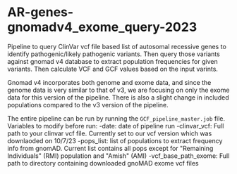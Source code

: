 # AR-genes-gnomadv4_exome_query-2023
Pipeline to query ClinVar vcf file based list of autosomal recessive genes to identify pathogenic/likely pathogenic variants. Then query those variants against gnomad v4 database to extract population frequencies for given variants. Then calculate VCF and GCF values based on the input varints.  

Gnomad v4 incorporates both genome and exome data, and since the genome data is very similar to that of v3, we are focusing on only the exome data for this version of the pipeline. There is also a slight change in included populations compared to the v3 version of the pipeline.

The entire pipeline can be run by running the `GCF_pipeline_master.job` file. Variables to modify before run:
  -date: date of pipeline run
  -clinvar_vcf: Full path to your clinvar vcf file. Currently set to our vcf version which was downlaoded on 10/7/23
  -pops_list: list of populations to extract frequency info from gnomAD. Current list contains all pops except for "Remaining Individuals" (RMI) population and "Amish" (AMI)
  -vcf_base_path_exome: Full path to directory containing downloaded gnoMAD exome vcf files
